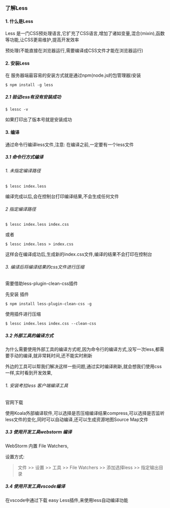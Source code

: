 ### 了解Less

#### 1. 什么是Less

Less 是一门CSS预处理语言,它扩充了CSS语言,增加了诸如变量,混合(mixin),函数等功能,让CSS更易维护,提高开发效率

预处理(不能直接在浏览器运行,需要编译成CSS文件才能在浏览器运行)



#### 2. 安装Less

在 服务器端最容易的安装方式就是通过npm(node.js的包管理器)安装

```shell
$ npm install -g less
```



##### 2.1 验证less有没有安装成功

```shell
$ lessc -v
```

如果打印出了版本号就是安装成功



#### 3.  编译

通过命令行编译less文件,注意: 在编译之前,一定要有一个less文件



##### 3.1  命令行方式编译

###### 1.  未指定编译路径

```shell
$ lessc index.less
```

编译完成以后,会在控制台打印编译结果,不会生成任何文件



###### 2 指定编译路径

```shell
$ lessc index.less index.css
```

或者

```shell
$ lessc index.less > index.css
```

这样会在编译成功后,生成新的index.css文件,编译的结果不会打印在控制台



###### 3.  编译后将编译结果的css文件进行压缩

需要借助less-plugin-clean-css插件

先安装 插件

```shell
$ npm install less-plugin-clean-css -g
```



使用插件进行压缩

```shell
$ lessc index.less index.css --clean-css
```



##### 3.2  外部工具的编译方式

为什么需要使用外部工具的编译方式呢,因为命令行的编译方式,没写一次less,都需要手动的编译,就非常耗时间,还不能实时刷新

外边的工具可以帮我们解决这样一些问题,通过实时编译刷新,就会想我们使用css一样,实时看到开发效果,



###### 1. 安装考拉less 客户端编译工具

官网下载

使用Koala外部编译软件,可以选择是否压缩编译结果compress,可以选择是否监听less文件的变化,同时可以自动编译,还可以生成资源地图Source Map文件



##### 3.3 使用开发工具webstorm 编译

WebStorm 内置 File Watchers, 

设置方式:

>  文件 >> 设置 >> 工具 >> File Watchers >> 添加选择less >> 指定输出目录



##### 3.4 使用开发工具vscode编译

在vscode中通过下载 easy Less插件,来使用less自动编译功能